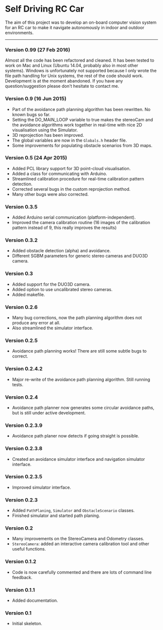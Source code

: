 # Self Driving RC Car
The aim of this project was to develop an on-board computer vision system for an RC car to make it navigate autonomously in indoor and outdoor environments.
- - -

### Version 0.99 (27 Feb 2016)
Almost all the code has been refactored and cleaned. It has been tested to work on Mac and Linux (Ubuntu 14.04, probably also in most other systems). Windows is unfortunately not supported because I only wrote the file path handling for Unix systems, the rest of the code should work.
Development is at the moment abandoned. If you have any question/suggestion please don't hesitate to contact me.

### Version 0.9 (16 Jun 2015)
- Part of the avoidance path planning algorithm has been rewritten. No known bugs so far.
- Setting the DO_MAIN_LOOP variable to true makes the stereoCam and the avoidance algorithms work together in real-time with nice 2D visualisation using the Simulator.
- 3D reprojection has been improved.
- The global variables are now in the `Globals.h` header file.
- Some improvements for populating obstacle scenarios from 3D maps.

### Version 0.5 (24 Apr 2015)
- Added PCL library support for 3D point-cloud visualisation.
- Added a class for communicating with Arduino.
- Streamlined calibration procedure for real-time calibration pattern detection.
- Corrected several bugs in the custom reprojection method.
- Many other bugs were also corrected.

### Version 0.3.5
- Added Arduino serial communication (platform-independent).
- Improved the camera calibration routine (16 images of the calibration pattern instead of 9, this really improves the results)

### Version 0.3.2
- Added obstacle detection (alpha) and avoidance.
- Different SGBM parameters for generic stereo cameras and DUO3D camera.

### Version 0.3
- Added support for the DUO3D camera.
- Added option to use uncalibrated stereo cameras.
- Added makefile.

### Version 0.2.6
- Many bug corrections, now the path planning algorithm does not produce any error at all.
- Also streamlined the simulator interface.

### Version 0.2.5
- Avoidance path planning works! There are still some subtle bugs to correct.

### Version 0.2.4.2
- Major re-write of the avoidance path planning algorithm. Still running tests.

### Version 0.2.4
- Avoidance path planner now generates some circular avoidance paths, but is still under active development.

### Version 0.2.3.9
- Avoidance path planer now detects if going straight is possible.

### Version 0.2.3.8
- Created an avoidance simulator interface and navigation simulator interface.

### Version 0.2.3.5
- Improved simulator interface.

### Version 0.2.3
- Added `PathPlaning`, `Simulator` and `ObstacleScenario` classes.
- Finished simulator and started path planing.

### Version 0.2
- Many improvements on the StereoCamera and Odometry classes.
- `StereoCamera`: added an interactive camera calibration tool and other useful functions.

### Version 0.1.2
- Code is now carefully commented and there are lots of command line feedback.

### Version 0.1.1
- Added documentation.

### Version 0.1
- Initial skeleton.
